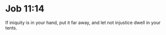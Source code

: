 # Job 11:14

If iniquity is in your hand, put it far away, and let not injustice dwell in your tents.
